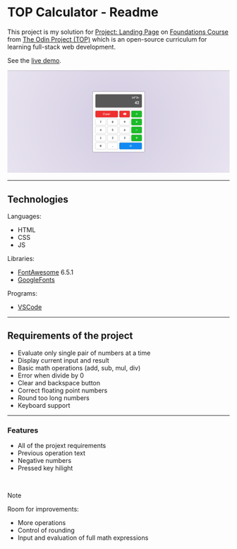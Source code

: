 # TOP Calculator - Readme
This project is my solution for [Project: Landing Page](https://www.theodinproject.com/lessons/foundations-landing-page) on [Foundations Course](https://www.theodinproject.com/paths/foundations/courses/foundations) from [The Odin Project (TOP)](https://www.theodinproject.com) which is an open-source curriculum for learning full-stack web development.

See the [live demo](https://pasek108.github.io/TOP-Calculator/).

![preview](/_for_readme/main_page.png)

----------------------------------

## Technologies
Languages:
- HTML
- CSS
- JS

Libraries:
- [FontAwesome](https://fontawesome.com) 6.5.1
- [GoogleFonts](https://fonts.google.com)
  
Programs:
- [VSCode](https://code.visualstudio.com)

----------------------------------

## Requirements of the project
- Evaluate only single pair of numbers at a time
- Display current input and result
- Basic math operations (add, sub, mul, div)
- Error when divide by 0
- Clear and backspace button
- Correct floating point numbers
- Round too long numbers
- Keyboard support

----------------------------------

### Features
- All of the projext requirements
- Previous operation text
- Negative numbers
- Pressed key hilight

<br>

> [!NOTE]  
> Room for improvements:
> - More operations
> - Control of rounding
> - Input and evaluation of full math expressions
